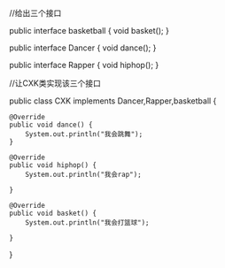 //给出三个接口

public interface basketball {
    void basket();
}

public interface Dancer {
    void dance();
}

public interface Rapper {
    void hiphop();
}

//让CXK类实现该三个接口

public class CXK implements Dancer,Rapper,basketball {

    @Override
    public void dance() {
        System.out.println("我会跳舞");
    }
    
    @Override
    public void hiphop() {
        System.out.println("我会rap");
    
    }
    
    @Override
    public void basket() {
        System.out.println("我会打篮球");
    
    }
}